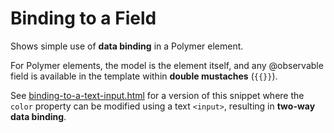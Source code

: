 # Binding to a Field

Shows simple use of **data binding** in a Polymer element.

For Polymer elements, the model is the element itself, and any
@observable field is available in the template within **double mustaches**
(`{{}}`).

See
[binding-to-a-text-input.html](../forms/binding-to-a-text-input.html)
for a version of this snippet where the `color` property can be modified
using a text `<input>`, resulting in **two-way data binding**.